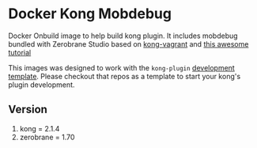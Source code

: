 # Docker Kong Mobdebug

Docker Onbuild image to help build kong plugin. It includes mobdebug bundled with Zerobrane Studio based on [kong-vagrant](https://github.com/Mashape/kong-vagrant) and [this awesome tutorial](http://lua-programming.blogspot.co.id/2015/12/how-to-debug-kong-plugins-on-windows.html)

This images was designed to work with the `kong-plugin` [development template](https://github.com/rucciva/kong-plugin). Please
checkout that repos as a template to start your kong's plugin development.

## Version

1. kong = 2.1.4
1. zerobrane = 1.70
